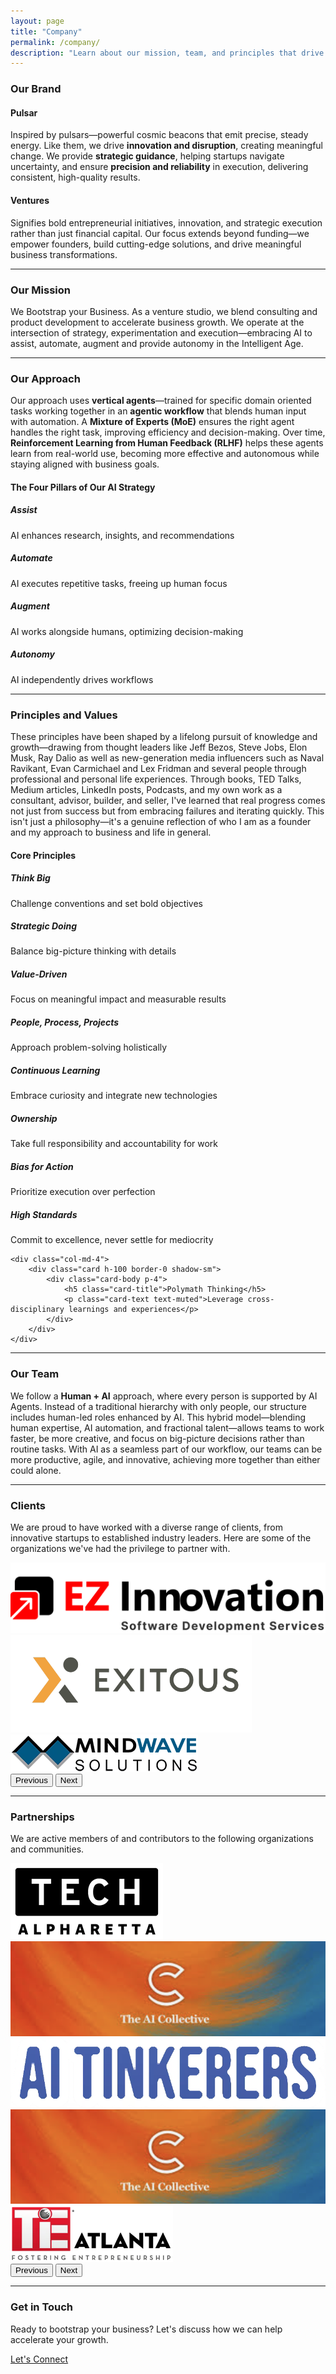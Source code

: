 ```yaml
---
layout: page
title: "Company"
permalink: /company/
description: "Learn about our mission, team, and principles that drive innovation and business transformation"
---
```


<div class="service-details">
  <h3>Our Brand</h3>
  <h4>Pulsar</h4>
  <p>Inspired by pulsars—powerful cosmic beacons that emit precise, steady energy. Like them, we drive <strong>innovation and disruption</strong>, creating meaningful change. We provide <strong>strategic guidance</strong>, helping startups navigate uncertainty, and ensure <strong>precision and reliability</strong> in execution, delivering consistent, high-quality results.</p>
  <h4>Ventures</h4>
  <p>Signifies bold entrepreneurial initiatives, innovation, and strategic execution rather than just financial capital. Our focus extends beyond funding—we empower founders, build cutting-edge solutions, and drive meaningful business transformations.</p>
</div>

<hr class="my-5">

<div class="service-details">
  <h3>Our Mission</h3>
  <p>We Bootstrap your Business. As a venture studio, we blend consulting and product development to accelerate business growth. We operate at the intersection of strategy, experimentation and execution—embracing AI to assist, automate, augment and provide autonomy in the Intelligent Age.</p>
</div>

<hr class="my-5">

### Our Approach

<p>Our approach uses <strong>vertical agents</strong>—trained for specific domain oriented tasks working together in an <strong>agentic workflow</strong> that blends human input with automation. A <strong>Mixture of Experts (MoE)</strong> ensures the right agent handles the right task, improving efficiency and decision-making. Over time, <strong>Reinforcement Learning from Human Feedback (RLHF)</strong> helps these agents learn from real-world use, becoming more effective and autonomous while staying aligned with business goals.</p>

<h4>The Four Pillars of Our AI Strategy</h4>

<div class="row g-4">
    <div class="col-md-3">
        <div class="card h-100 border-0 shadow-sm text-center">
            <div class="card-body p-4">
                <div class="mb-3">
                    <i class="fas fa-search fa-3x text-primary"></i>
                </div>
                <h5 class="card-title">Assist</h5>
                <p class="card-text text-muted">AI enhances research, insights, and recommendations</p>
            </div>
        </div>
    </div>
    <div class="col-md-3">
        <div class="card h-100 border-0 shadow-sm text-center">
            <div class="card-body p-4">
                <div class="mb-3">
                    <i class="fas fa-cogs fa-3x text-primary"></i>
                </div>
                <h5 class="card-title">Automate</h5>
                <p class="card-text text-muted">AI executes repetitive tasks, freeing up human focus</p>
            </div>
        </div>
    </div>
    <div class="col-md-3">
        <div class="card h-100 border-0 shadow-sm text-center">
            <div class="card-body p-4">
                <div class="mb-3">
                    <i class="fas fa-users fa-3x text-primary"></i>
                </div>
                <h5 class="card-title">Augment</h5>
                <p class="card-text text-muted">AI works alongside humans, optimizing decision-making</p>
            </div>
        </div>
    </div>
    <div class="col-md-3">
        <div class="card h-100 border-0 shadow-sm text-center">
            <div class="card-body p-4">
                <div class="mb-3">
                    <i class="fas fa-robot fa-3x text-primary"></i>
                </div>
                <h5 class="card-title">Autonomy</h5>
                <p class="card-text text-muted">AI independently drives workflows</p>
            </div>
        </div>
    </div>
</div>

<hr class="my-5">

### Principles and Values

<p>These principles have been shaped by a lifelong pursuit of knowledge and growth—drawing from thought leaders like Jeff Bezos, Steve Jobs, Elon Musk, Ray Dalio as well as new-generation media influencers such as Naval Ravikant, Evan Carmichael and Lex Fridman and several people through professional and personal life experiences. Through books, TED Talks, Medium articles, LinkedIn posts, Podcasts, and my own work as a consultant, advisor, builder, and seller, I've learned that real progress comes not just from success but from embracing failures and iterating quickly. This isn't just a philosophy—it's a genuine reflection of who I am as a founder and my approach to business and life in general.</p>

<h4>Core Principles</h4>

<div class="row g-4">
    <div class="col-md-4">
        <div class="card h-100 border-0 shadow-sm">
            <div class="card-body p-4">
                <h5 class="card-title">Think Big</h5>
                <p class="card-text text-muted">Challenge conventions and set bold objectives</p>
            </div>
        </div>
    </div>
    <div class="col-md-4">
        <div class="card h-100 border-0 shadow-sm">
            <div class="card-body p-4">
                <h5 class="card-title">Strategic Doing</h5>
                <p class="card-text text-muted">Balance big-picture thinking with details</p>
            </div>
        </div>
    </div>
    <div class="col-md-4">
        <div class="card h-100 border-0 shadow-sm">
            <div class="card-body p-4">
                <h5 class="card-title">Value-Driven</h5>
                <p class="card-text text-muted">Focus on meaningful impact and measurable results</p>
            </div>
        </div>
    </div>
    <div class="col-md-4">
        <div class="card h-100 border-0 shadow-sm">
            <div class="card-body p-4">
                <h5 class="card-title">People, Process, Projects</h5>
                <p class="card-text text-muted">Approach problem-solving holistically</p>
            </div>
        </div>
    </div>
    <div class="col-md-4">
        <div class="card h-100 border-0 shadow-sm">
            <div class="card-body p-4">
                <h5 class="card-title">Continuous Learning</h5>
                <p class="card-text text-muted">Embrace curiosity and integrate new technologies</p>
            </div>
        </div>
    </div>
    <div class="col-md-4">
        <div class="card h-100 border-0 shadow-sm">
            <div class="card-body p-4">
                <h5 class="card-title">Ownership</h5>
                <p class="card-text text-muted">Take full responsibility and accountability for work</p>
            </div>
        </div>
    </div>
    <div class="col-md-4">
        <div class="card h-100 border-0 shadow-sm">
            <div class="card-body p-4">
                <h5 class="card-title">Bias for Action</h5>
                <p class="card-text text-muted">Prioritize execution over perfection</p>
            </div>
        </div>
    </div>
    <div class="col-md-4">
        <div class="card h-100 border-0 shadow-sm">
            <div class="card-body p-4">
                <h5 class="card-title">High Standards</h5>
                <p class="card-text text-muted">Commit to excellence, never settle for mediocrity</p>
            </div>
        </div>
    </div>
    
    <div class="col-md-4">
        <div class="card h-100 border-0 shadow-sm">
            <div class="card-body p-4">
                <h5 class="card-title">Polymath Thinking</h5>
                <p class="card-text text-muted">Leverage cross-disciplinary learnings and experiences</p>
            </div>
        </div>
    </div>
</div>

<hr class="my-5">

<div class="service-details">
  <h3>Our Team</h3>
  <p>We follow a <strong>Human + AI</strong> approach, where every person is supported by AI Agents. Instead of a traditional hierarchy with only people, our structure includes human-led roles enhanced by AI. This hybrid model—blending human expertise, AI automation, and fractional talent—allows teams to work faster, be more creative, and focus on big-picture decisions rather than routine tasks. With AI as a seamless part of our workflow, our teams can be more productive, agile, and innovative, achieving more together than either could alone.</p>
</div>

<hr class="my-5">

### Clients
<p class="text-center">We are proud to have worked with a diverse range of clients, from innovative startups to established industry leaders. Here are some of the organizations we've had the privilege to partner with.</p>
<div id="clientsCarousel" class="carousel slide" data-bs-ride="carousel">
    <div class="carousel-inner">
        <div class="carousel-item active">
            <div class="row justify-content-center">
                <div class="col-md-4">
                    <div class="card h-100 border-0 shadow-sm text-center">
                        <div class="card-body p-4">
                            <img src="/assets/img/clients-ez.png" alt="EZ Innovation Logo" class="img-fluid">
                        </div>
                    </div>
                </div>
            </div>
        </div>
        <div class="carousel-item">
            <div class="row justify-content-center">
                <div class="col-md-4">
                    <div class="card h-100 border-0 shadow-sm text-center">
                        <div class="card-body p-4">
                            <img src="/assets/img/clients-exitous.png" alt="Exitous" class="img-fluid">
                        </div>
                    </div>
                </div>
            </div>
        </div>
        <div class="carousel-item">
            <div class="row justify-content-center">
                <div class="col-md-4">
                    <div class="card h-100 border-0 shadow-sm text-center">
                        <div class="card-body p-4">
                            <img src="/assets/img/clients-mw.png" alt="Mindwave Solutions" class="img-fluid">
                        </div>
                    </div>
                </div>
            </div>
        </div>
    </div>
    <button class="carousel-control-prev" type="button" data-bs-target="#clientsCarousel" data-bs-slide="prev">
        <span class="carousel-control-prev-icon" aria-hidden="true"></span>
        <span class="visually-hidden">Previous</span>
    </button>
    <button class="carousel-control-next" type="button" data-bs-target="#clientsCarousel" data-bs-slide="next">
        <span class="carousel-control-next-icon" aria-hidden="true"></span>
        <span class="visually-hidden">Next</span>
    </button>
</div>

<hr class="my-5">

### Partnerships
<p class="text-center">We are active members of and contributors to the following organizations and communities.</p>
<div id="partnershipsCarousel" class="carousel slide" data-bs-ride="carousel">
    <div class="carousel-inner">
        <div class="carousel-item active">
            <div class="row g-4 justify-content-center">
                <div class="col-md-4">
                    <div class="card h-100 border-0 shadow-sm text-center">
                        <div class="card-body p-4">
                            <img src="/assets/img/partnerships-ta.png" alt="AI Collective" class="img-fluid">
                        </div>
                    </div>
                </div>
                <div class="col-md-4">
                    <div class="card h-100 border-0 shadow-sm text-center">
                        <div class="card-body p-4">
                            <img src="/assets/img/partnerships-aic.png" alt="Atlanta Tech Village" class="img-fluid">
                        </div>
                    </div>
                </div>
                <div class="col-md-4">
                    <div class="card h-100 border-0 shadow-sm text-center">
                        <div class="card-body p-4">
                            <img src="/assets/img/partnerships-aitinkerers.png" alt="AI Tinkerers" class="img-fluid">
                        </div>
                    </div>
                </div>
            </div>
        </div>
        <div class="carousel-item">
            <div class="row g-4 justify-content-center">
                <div class="col-md-4">
                    <div class="card h-100 border-0 shadow-sm text-center">
                        <div class="card-body p-4">
                            <img src="/assets/img/partnerships-aic.png" alt="AI Collective" class="img-fluid">
                        </div>
                    </div>
                </div>
                <div class="col-md-4">
                    <div class="card h-100 border-0 shadow-sm text-center">
                        <div class="card-body p-4">
                            <img src="/assets/img/partnerships-tie.png" alt="TiE Atlanta" class="img-fluid">
                        </div>
                    </div>
                </div>
            </div>
        </div>
    </div>
    <button class="carousel-control-prev" type="button" data-bs-target="#partnershipsCarousel" data-bs-slide="prev">
        <span class="carousel-control-prev-icon" aria-hidden="true"></span>
        <span class="visually-hidden">Previous</span>
    </button>
    <button class="carousel-control-next" type="button" data-bs-target="#partnershipsCarousel" data-bs-slide="next">
        <span class="carousel-control-next-icon" aria-hidden="true"></span>
        <span class="visually-hidden">Next</span>
    </button>
</div>

<hr class="my-5">

<div class="text-center">
  <h3>Get in Touch</h3>
  <p>Ready to bootstrap your business? Let's discuss how we can help accelerate your growth.</p>
  <a href="{{ '/contact' | relative_url }}" class="btn btn-primary btn-lg">Let's Connect</a>
</div>
